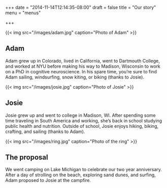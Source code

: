 +++
date = "2014-11-14T12:14:35-08:00"
draft = false
title = "Our story"
menu = "menus"

+++

<img src='../images/theme/bike.png' alt='bike' class='moving_icon' id="moving_bike" style="position: fixed;margin-top: -180px; margin-left: 665px;">

<div class='row'>
  <div class='col-md-4'>
{{< img src="/images/adam.jpg" caption="Photo of Adam" >}}
  </div>
  <div class='col-md-8'>

<h2>Adam</h2>

<p>Adam grew up in Colorado, lived in California, went to Dartmouth College, and
worked at NYU before making his way to Madison, Wisconsin to work on a PhD in
cognitive neuroscience. In his spare time, you’re sure to find Adam sailing,
windsurfing, snow kiting, or biking (thanks to Josie).</p>

  </div>
</div>
<div class='row'>
  <div class='col-md-4 col-md-push-8'>
{{< img src="/images/josie.jpg" caption="Photo of Josie" >}}
  </div>
  <div class='col-md-8 col-md-pull-4'>

<h2>Josie</h2>

<p>Josie grew up and went to college in Madison, WI. After spending some time
traveling in South America and working, she’s back in school studying public
health and nutrition. Outside of school, Josie enjoys hiking, biking, crafting,
and sailing (thanks to Adam).</p>

  </div>
</div>
<div class='row'>
  <div class='col-md-4'>
{{< img src="/images/ring.jpg" caption="Photo of the ring" >}}
  </div>
  <div class='col-md-8'>

<h2>The proposal</h2>

<p>We went camping on Lake Michigan to celebrate our two year anniversary. After a
day of strolling on the beach, exploring sand dunes, and surfing, Adam proposed
to Josie at the campfire.</p>

  </div>
</div>

<script src="../js/bike.js"></script>
